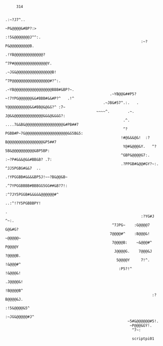          314                                                                     
                                                                                                                       
                                                                            .:~?J7^..                                    
                                                                         ~P&@@@@&#BP?:>                                 
                                                                     :!5&@@@@@@@J^^:.                                 
                                                                 :~?P&@@@@@@@@@B.                                     
                                                               .!YB@@@@@@@@@@@@@?                                      
                                                           ^7P#@@@@@@@@@@@@@@@Y.                                      
                                                        .~JG&@@@@@@@@@@@@@@@@B!                                        
                                                        ^7P@@@@@@@@@@@@@@@@@#?^:.                                      
                                                      .~YB@@@@@@@@@@@@@@@@@BBB#&BP?~.                                  
                                                   .~YB@@&##P5?~!7YPG@@@@@@&&#BBB#&&#P?^   .!^                         
                                                .~JB&#57^.:.   .    Y@@@@@@@@@@&&#BB@&@&G?^ :7~                        
                                             ~~~~^.        .~.  J@&&@@@@@@@@@@@@@&&&@&&&G?:                         
                                                         .^. ....7&&B&@@@@@@@@@@@@@@@@@&#PB##7                        
                                                         ^?PGBB#P~7G@@@@@@@@@@@@@@@@@@@&G5B&5:                        
                                                        !#@&&&@&!  :?B@@@@@@@@@@@@@@@@&P5##7                          
                                                         Y@#&@@@&Y.   ^?5B&@@@@@@@@@@&BP5BP:                           
                                                        ^GBP&@@@@G7:.   :~?P#&&&@&&#BB&B? .7:                         
                                                        .?PPGB#&@@#GY?~:.  ^JJ5PGBG#&&7  ..                          
                                                           .!YPGGBB#&&&&BP5J!~~?B&@@&B~                               
                                                              .^7YPGGBBBB#BBBGG5GG##&B?7!:                            
                                                                   :^7JY5PGGB#&&&&&@@@@@@#^                           
                                                                         ..:^!?Y5PGBBBPY!                            
                                                                                   .                                
                                                                 :?YG#J          ^~:.                                   
                                                    ^7JPG~    :G@@@@7            G@&#G?                                 
                                                   7@@@@#^    :B@@@&!          ~@@@@@~                                 
                                                    7@@@@B:    ~&@@@#^         P@@@@Y                                  
                                                     J@@@@G.    7@@@&J        ?@@@@B.                                  
                                                      5@@@@Y     7!^.        !&@@@#^                                   
                                                       :P5?!^               !&@@@&!                                    
                                                                          .J@@@@&!                                     
                                                                         !B@@@@B^                                      
                                                                      :?B@@@@&J.                                       
                                                                   :!5&@@@@&5^                                         
                                                               :~JG&@@@@@#J^                                           
                                                           ~5#&@@@@@@#5!.                                             
                                                            ~P@@@&GY!.                                                
                                                             ^7~:   

                                                             scriptpi01 

